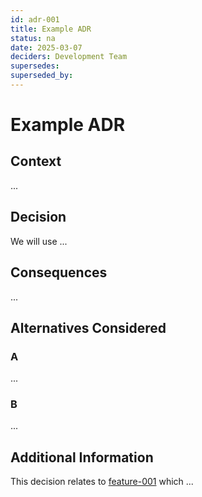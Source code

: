 ```yaml
---
id: adr-001
title: Example ADR
status: na
date: 2025-03-07
deciders: Development Team
supersedes: 
superseded_by: 
---
```


# Example ADR

## Context

...

## Decision

We will use ...

## Consequences

...

## Alternatives Considered

### A
...

### B
...

## Additional Information

This decision relates to [feature-001](../features/001_example_feature.md) which ...
